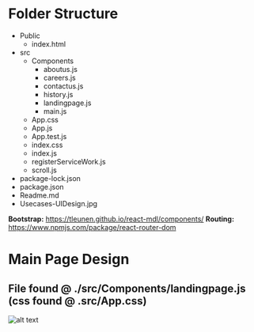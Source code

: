 # Folder Structure 
* Public
  * index.html
* src
  * Components
    * aboutus.js
    * careers.js
    * contactus.js
    * history.js
    * landingpage.js  
    * main.js
  * App.css
  * App.js
  * App.test.js
  * index.css
  * index.js
  * registerServiceWork.js
  * scroll.js
* package-lock.json
* package.json
* Readme.md
* Usecases-UIDesign.jpg

**Bootstrap:** https://tleunen.github.io/react-mdl/components/ 
**Routing:** https://www.npmjs.com/package/react-router-dom 
  
 # Main Page Design 
 ## File found @ ./src/Components/landingpage.js (css found @ .src/App.css)
![alt text](https://github.com/ParthPatel95/iHiredCM/blob/master/Usecases-UIDesign.jpg)
